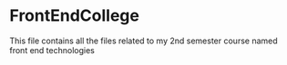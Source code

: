 # FrontEndCollege
This file contains all the files related to my 2nd semester course named front end technologies

